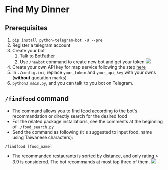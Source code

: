 # Find My Dinner
## Prerequisites
1. ```pip install python-telegram-bot -U --pre```
2. Register a telegram account
3. Create your bot
   1. Talk to [BotFather](https://t.me/botfather)
   2. Use ```/newbot``` command to create new bot and get your token
   ![](https://i.imgur.com/jTyxNQ2.png)
4. Create your own API key for map service following the step [here](https://developers.google.com/maps/get-started)
5. In `./config.ini`, replace `your_token` and `your_api_key` with your owns (**without** quotation marks)
6. ```python3 main.py```, and you can talk to you bot on Telegram.

## `/findfood` command
- The command allows you to find food according to the bot's recommandation or directly search for the desired food
- For the related package installations, see the comments at the beginning of `./food_search.py`
- Send the command as following (it's suggested to input food_name using Taiwanese characters):
```
/findfood [food_name]
```
- The recommanded restaurants is sorted by distance, and only rating > 3.9 is considered. The bot recommands at most top three of them.
![](https://i.imgur.com/mS3VMV7.jpg)
